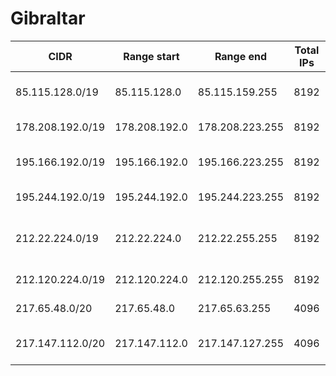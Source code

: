 # Gibraltar

CIDR               | Range start     | Range end       | Total IPs  | Assign date | Owner
------------------ | --------------- | --------------- | ---------- | ----------- | -----
85.115.128.0/19    | 85.115.128.0    | 85.115.159.255  | 8192       | 2005-03-02  | Broadband Gibraltar Limited
178.208.192.0/19   | 178.208.192.0   | 178.208.223.255 | 8192       | 2010-04-08  | Gibtelecom Ltd.
195.166.192.0/19   | 195.166.192.0   | 195.166.223.255 | 8192       | 1997-05-01  | Broadband Gibraltar Limited
195.244.192.0/19   | 195.244.192.0   | 195.244.223.255 | 8192       | 1997-04-14  | Gibtelecom Ltd.
212.22.224.0/19    | 212.22.224.0    | 212.22.255.255  | 8192       | 1999-10-06  | Victor Chandler International Online
212.120.224.0/19   | 212.120.224.0   | 212.120.255.255 | 8192       | 2000-05-22  | Gibtelecom Ltd.
217.65.48.0/20     | 217.65.48.0     | 217.65.63.255   | 4096       | 2008-03-04  | Gibtelecom Ltd.
217.147.112.0/20   | 217.147.112.0   | 217.147.127.255 | 4096       | 2004-05-05  | Cassava Enterprises Ltd.
